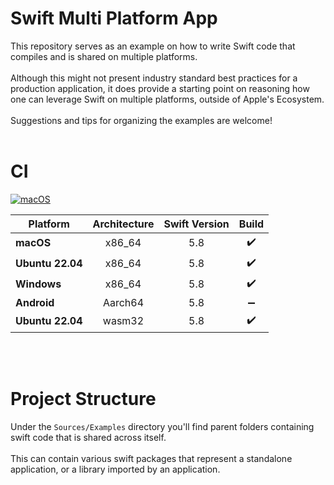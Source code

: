 # Swift Multi Platform App

This repository serves as an example on how to write Swift code that compiles and is shared on multiple platforms.
<br/> <br/>
Although this might not present industry standard best practices for a production application, it does provide a starting point on reasoning how one can leverage Swift on multiple platforms, outside of Apple's Ecosystem.
<br/> <br/>
Suggestions and tips for organizing the examples are welcome!
<br/> <br/>

# CI 
[![macOS](https://github.com/hggz/SwiftMultiPlatform/actions/workflows/main.yml/badge.svg)](https://github.com/hggz/SwiftMultiPlatform/actions/workflows/main.yml)

| Platform | **Architecture** | **Swift Version** | **Build** |
|---|:---:|:---:|:---:|
| **macOS**        | x86_64 | 5.8 | :heavy_check_mark: |
| **Ubuntu 22.04** | x86_64 | 5.8 | :heavy_check_mark: |
| **Windows** | x86_64 | 5.8 | :heavy_check_mark: |
| **Android** | Aarch64 | 5.8 | :heavy_minus_sign: |
| **Ubuntu 22.04** | wasm32 | 5.8 | :heavy_check_mark: |

<br/> <br/>

# Project Structure

Under the `Sources/Examples` directory you'll find parent folders containing swift code that is shared across itself. 
<br/> <br/>
This can contain various swift packages that represent a standalone application, or a library imported by an application.
